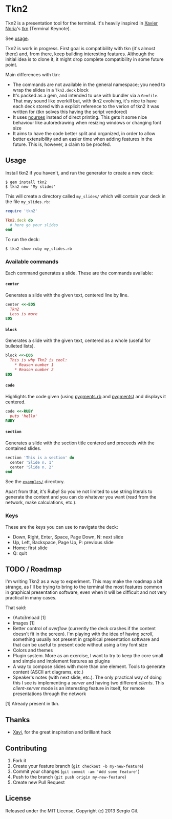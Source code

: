 # Tkn2

Tkn2 is a presentation tool for the terminal. It's heavily inspired in [Xavier Noria](http://www.hashref.com/)'s
[tkn](https://github.com/fxn/tkn) (Terminal Keynote).

See [usage](#usage).

Tkn2 is work in progress. First goal is compatibility with tkn (it's almost there) and, from there, keep building
interesting features. Although the initial idea is to clone it, it might drop complete compatibility in some future
point.

Main differences with tkn:

* The commands are not available in the general namespace; you need to wrap the slides in a `Tkn2.deck` block
* It's packed as a gem, and intended to use with bundler via a `Gemfile`. That may sound like overkill but, with tkn2
  evolving, it's nice to have each deck stored with a explicit reference to the verion of tkn2 it was written
  for (tkn solves this having the script vendored)
* It uses [ncurses](http://www.gnu.org/software/ncurses/) instead of direct printing. This gets it some nice behaviour
  like autoredrawing when resizing windows or changing font size
* It aims to have the code better split and organized, in order to allow better extensibility and an easier time when
  adding features in the future. This is, however, a claim to be proofed.

## Usage

Install tkn2 if you haven't, and run the generator to create a new deck:

```
$ gem install tkn2
$ tkn2 new 'My slides'
```

This will create a directory called `my_slides/` which will contain your deck in the file `my_slides.rb`:

```ruby
require 'tkn2'

Tkn2.deck do
  # here go your slides
end
```

To run the deck:

```
$ tkn2 show ruby my_slides.rb
```

### Available commands

Each command generates a slide. These are the commands available:

#### `center`

Generates a slide with the given text, centered line by line.

```ruby
center <<-EOS
  Tkn2
  Less is more
EOS
```

#### `block`

Generates a slide with the given text, centered as a whole (useful for bulleted lists).

```ruby
block <<-EOS
  This is why Tkn2 is cool:
    * Reason number 1
    * Reason number 2
EOS
```

#### `code`

Highlights the code given (using [pygments.rb](https://github.com/tmm1/pygments.rb) and
[pygments](http://pygments.org/)) and displays it centered.

```ruby
code <<-RUBY
  puts 'hello'
RUBY
```

#### `section`

Generates a slide with the section title centered and proceeds with the contained slides.

```ruby
section 'This is a section' do
  center 'Slide n. 1'
  center 'Slide n. 2'
end
```

See the [`examples/`](examples/) directory.

Apart from that, it's Ruby! So you're not limited to use string literals to generate the content and you can do whatever
you want (read from the network, make calculations, etc.).

### Keys

These are the keys you can use to navigate the deck:

* Down, Right, Enter, Space, Page Down, N: next slide
* Up, Left, Backspace, Page Up, P: previous slide
* Home: first slide
* Q: quit

## TODO / Roadmap

I'm writing Tkn2 as a way to experiment. This may make the roadmap a bit strange, as I'll be trying to bring to the
terminal the most features common in graphical presentation software, even when it will be difficult and not very practical in many cases.

That said:

* (Auto)reload [1]
* Images [1]
* Better control of *overflow* (currently the deck crashes if the content doesn't fit in the screen). I'm
  playing with the idea of having *scroll*, something usually not present in graphical presentation software and that
  can be useful to present code without using a tiny font size
* Colors and themes
* Plugin system. More as an exercise, I want to try to keep the core small and simple and implement features as plugins
* A way to compose slides with more than one element. Tools to generate content (ASCII art diagrams, etc.)
* Speaker's notes (with next slide, etc.). The only practical way of doing this I see is implementing a *server* and
  having two different *clients*. This *client-server* mode is an interesting feature in itself, for remote
  presentations through the network

[1] Already present in tkn.

## Thanks

* [Xavi](http://www.hashref.com/), for the great inspiration and brilliant hack

## Contributing

1. Fork it
2. Create your feature branch (`git checkout -b my-new-feature`)
3. Commit your changes (`git commit -am 'Add some feature'`)
4. Push to the branch (`git push origin my-new-feature`)
5. Create new Pull Request

## License

Released under the MIT License, Copyright (c) 2013 Sergio Gil.
